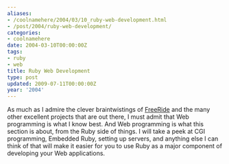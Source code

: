 ```yaml
---
aliases:
- /coolnamehere/2004/03/10_ruby-web-development.html
- /post/2004/ruby-web-development/
categories:
- coolnamehere
date: 2004-03-10T00:00:00Z
tags:
- ruby
- web
title: Ruby Web Development
type: post
updated: 2009-07-11T00:00:00Z
year: '2004'
---
```

<!--more-->
As much as I admire the clever braintwistings of <a href="http://www.freeride.rubyforge.org/">FreeRide</a> and the many other excellent projects that are 
out there, I must admit that Web programming is what I know best. And Web 
programming is what this section is about, from the Ruby side of things. I
will take a peek at CGI programming, Embedded Ruby, setting up servers, and 
anything else I can think of that will make it easier for you to use Ruby as
a major component of developing your Web applications.


